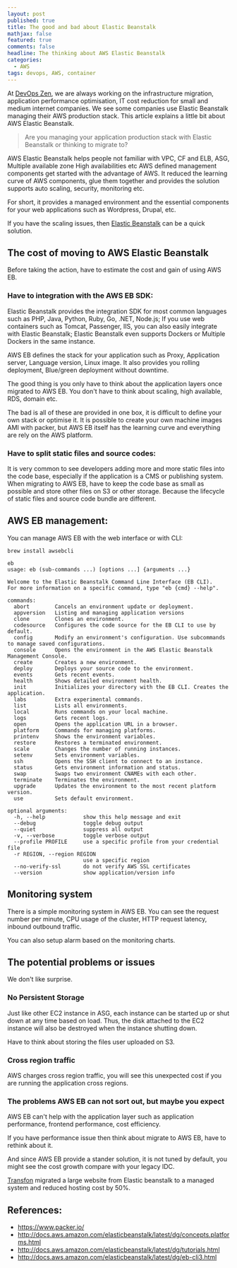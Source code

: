 ```yaml
---
layout: post
published: true
title: The good and bad about Elastic Beanstalk
mathjax: false
featured: true
comments: false
headline: The thinking about AWS Elastic Beanstalk
categories: 
  - AWS
tags: devops, AWS, container
---
```


At [DevOps Zen](https://www.devopszen.com/), we are always working on the infrastructure migration, application performance optimisation, IT cost reduction for small and medium internet companies. We see some companies use Elastic Beanstalk managing their AWS production stack. This article explains a little bit about AWS Elastic Beanstalk.

> Are you managing your application production stack with Elastic Beanstalk or thinking to migrate to?

AWS Elastic Beanstalk helps people not familiar with VPC, CF and ELB, ASG, Multiple available zone High availabilities etc AWS defined management components get started with the advantage of AWS. It reduced the learning curve of AWS components, glue them together and provides the solution supports auto scaling, security, monitoring etc. 

For short, it provides a managed environment and the essential components for your web applications such as Wordpress, Drupal, etc.

If you have the scaling issues, then [Elastic Beanstalk](https://www.devopszen.com/aws-elastic-beanstalk) can be a quick solution.

## The cost of moving to AWS Elastic Beanstalk

Before taking the action, have to estimate the cost and gain of using AWS EB.

### Have to integration with the AWS EB SDK:

Elastic Beanstalk provides the integration SDK for most common languages such as PHP, Java, Python, Ruby, Go, .NET, Node.js;
If you use web containers such as Tomcat, Passenger, IIS, you can also easily integrate with Elastic Beanstalk;
Elastic Beanstalk even supports Dockers or Multiple Dockers in the same instance.

AWS EB defines the stack for your application such as Proxy, Application server, Language version, Linux image. It also provides you rolling deployment, Blue/green deployment without downtime.

The good thing is you only have to think about the application layers once migrated to AWS EB. You don't have to think about scaling, high available, RDS, domain etc.

The bad is all of these are provided in one box, it is difficult to define your own stack or optimise it. It is possible to create your own machine images AMI with packer, but AWS EB itself has the learning curve and everything are rely on the AWS platform. 

### Have to split static files and source codes:

It is very common to see developers adding more and more static files into the code base, especially if the application is a CMS or publishing system. When migrating to AWS EB, have to keep the code base as small as possible and store other files on S3 or other storage. Because the lifecycle of static files and source code bundle are different.

## AWS EB management:

You can manage AWS EB with the web interface or with CLI:

```
brew install awsebcli
```

```
eb
usage: eb (sub-commands ...) [options ...] {arguments ...}

Welcome to the Elastic Beanstalk Command Line Interface (EB CLI).
For more information on a specific command, type "eb {cmd} --help".

commands:
  abort        Cancels an environment update or deployment.
  appversion   Listing and managing application versions
  clone        Clones an environment.
  codesource   Configures the code source for the EB CLI to use by default.
  config       Modify an environment's configuration. Use subcommands to manage saved configurations.
  console      Opens the environment in the AWS Elastic Beanstalk Management Console.
  create       Creates a new environment.
  deploy       Deploys your source code to the environment.
  events       Gets recent events.
  health       Shows detailed environment health.
  init         Initializes your directory with the EB CLI. Creates the application.
  labs         Extra experimental commands.
  list         Lists all environments.
  local        Runs commands on your local machine.
  logs         Gets recent logs.
  open         Opens the application URL in a browser.
  platform     Commands for managing platforms.
  printenv     Shows the environment variables.
  restore      Restores a terminated environment.
  scale        Changes the number of running instances.
  setenv       Sets environment variables.
  ssh          Opens the SSH client to connect to an instance.
  status       Gets environment information and status.
  swap         Swaps two environment CNAMEs with each other.
  terminate    Terminates the environment.
  upgrade      Updates the environment to the most recent platform version.
  use          Sets default environment.

optional arguments:
  -h, --help            show this help message and exit
  --debug               toggle debug output
  --quiet               suppress all output
  -v, --verbose         toggle verbose output
  --profile PROFILE     use a specific profile from your credential file
  -r REGION, --region REGION
                        use a specific region
  --no-verify-ssl       do not verify AWS SSL certificates
  --version             show application/version info
```

## Monitoring system

There is a simple monitoring system in AWS EB. You can see the request number per minute, CPU usage of the cluster, HTTP request latency, inbound outbound traffic.

You can also setup alarm based on the monitoring charts.

## The potential problems or issues

We don't like surprise.

### No Persistent Storage

Just like other EC2 instance in ASG, each instance can be started up or shut down at any time based on load. Thus, the disk attached to the EC2 instance will also be destroyed when the instance shutting down.

Have to think about storing the files user uploaded on S3.

### Cross region traffic

AWS charges cross region traffic, you will see this unexpected cost if you are running the application cross regions.

### The problems AWS EB can not sort out, but maybe you expect

AWS EB can't help with the application layer such as application performance, frontend performance, cost efficiency.

If you have performance issue then think about migrate to AWS EB, have to rethink about it.

And since AWS EB provide a stander solution, it is not tuned by default, you might see the cost growth compare with your legacy IDC.

[Transfon](https://www.transfon.com/) migrated a large website from Elastic beanstalk to a managed system and reduced hosting cost by 50%.

## References:

* https://www.packer.io/
* http://docs.aws.amazon.com/elasticbeanstalk/latest/dg/concepts.platforms.html
* http://docs.aws.amazon.com/elasticbeanstalk/latest/dg/tutorials.html
* http://docs.aws.amazon.com/elasticbeanstalk/latest/dg/eb-cli3.html

